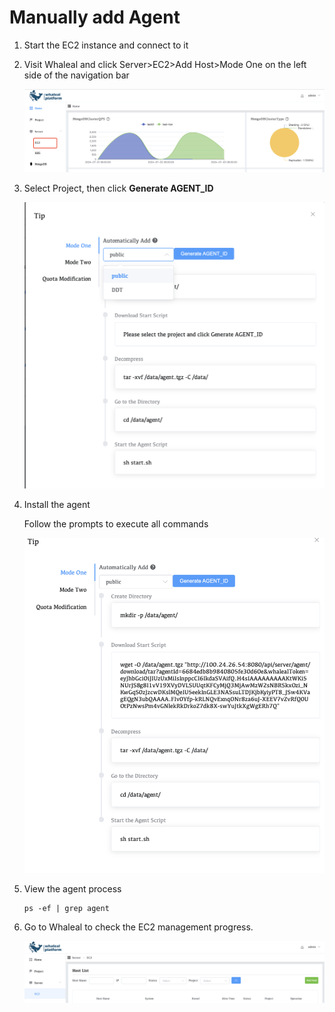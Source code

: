 # Manually add Agent

1. Start the EC2 instance and connect to it

2. Visit Whaleal and click Server>EC2>Add Host>Mode One on the left side of the navigation bar

   ![hostlist](../../../images/whalealPlatFormImages/04-CreateDeployment/ServerEC2.png)

3. Select Project, then click **Generate AGENT_ID**

   ![hostlist](../../../images/whalealPlatFormImages/04-CreateDeployment/tip.png)

4. Install the agent

   Follow the prompts to execute all commands

   ![hostlist](../../../images/whalealPlatFormImages/04-CreateDeployment/installagent.png)

5. View the agent process

   ```shell
   ps -ef | grep agent
   ```

6. Go to Whaleal to check the EC2 management progress.

   ![hostlist](../../../images/whalealPlatFormImages/04-CreateDeployment/hostlist.png)

   

